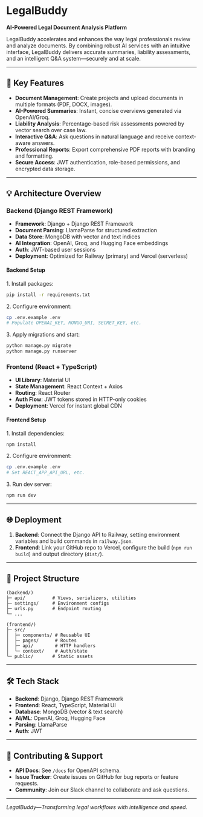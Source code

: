 # LegalBuddy

**AI-Powered Legal Document Analysis Platform**

LegalBuddy accelerates and enhances the way legal professionals review and analyze documents. By combining robust AI services with an intuitive interface, LegalBuddy delivers accurate summaries, liability assessments, and an intelligent Q\&A system—securely and at scale.

---

## 🚀 Key Features

* **Document Management**: Create projects and upload documents in multiple formats (PDF, DOCX, images).
* **AI-Powered Summaries**: Instant, concise overviews generated via OpenAI/Groq.
* **Liability Analysis**: Percentage-based risk assessments powered by vector search over case law.
* **Interactive Q\&A**: Ask questions in natural language and receive context-aware answers.
* **Professional Reports**: Export comprehensive PDF reports with branding and formatting.
* **Secure Access**: JWT authentication, role-based permissions, and encrypted data storage.

---

## 💡 Architecture Overview

### Backend (Django REST Framework)

* **Framework**: Django + Django REST Framework
* **Document Parsing**: LlamaParse for structured extraction
* **Data Store**: MongoDB with vector and text indices
* **AI Integration**: OpenAI, Groq, and Hugging Face embeddings
* **Auth**: JWT-based user sessions
* **Deployment**: Optimized for Railway (primary) and Vercel (serverless)

#### Backend Setup

1. Install packages:

```bash
pip install -r requirements.txt
```

2. Configure environment:

```bash
cp .env.example .env
# Populate OPENAI_KEY, MONGO_URI, SECRET_KEY, etc.
```

3. Apply migrations and start:

```bash
python manage.py migrate
python manage.py runserver
```

### Frontend (React + TypeScript)

* **UI Library**: Material UI
* **State Management**: React Context + Axios
* **Routing**: React Router
* **Auth Flow**: JWT tokens stored in HTTP-only cookies
* **Deployment**: Vercel for instant global CDN

#### Frontend Setup

1. Install dependencies:

```bash
npm install
```

2. Configure environment:

```bash
cp .env.example .env
# Set REACT_APP_API_URL, etc.
```

3. Run dev server:

```bash
npm run dev
```

---

## 🌐 Deployment

1. **Backend**: Connect the Django API to Railway, setting environment variables and build commands in `railway.json`.
2. **Frontend**: Link your GitHub repo to Vercel, configure the build (`npm run build`) and output directory (`dist/`).

---

## 📂 Project Structure

```text
(backend/)
├─ api/          # Views, serializers, utilities
├─ settings/     # Environment configs
├─ urls.py       # Endpoint routing
└─ ...

(frontend/)
├─ src/
│  ├─ components/ # Reusable UI
│  ├─ pages/      # Routes
│  ├─ api/        # HTTP handlers
│  └─ context/    # Auth/state
└─ public/       # Static assets
```

---

## 🛠️ Tech Stack

* **Backend**: Django, Django REST Framework
* **Frontend**: React, TypeScript, Material UI
* **Database**: MongoDB (vector & text search)
* **AI/ML**: OpenAI, Groq, Hugging Face
* **Parsing**: LlamaParse
* **Auth**: JWT

---

## 🤝 Contributing & Support

* **API Docs**: See `/docs` for OpenAPI schema.
* **Issue Tracker**: Create issues on GitHub for bug reports or feature requests.
* **Community**: Join our Slack channel to collaborate and ask questions.

---

*LegalBuddy—Transforming legal workflows with intelligence and speed.*
